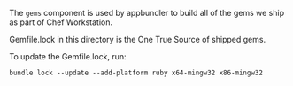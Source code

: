 The `gems` component is used by appbundler
to build all of the gems we ship as part of
Chef Workstation.

Gemfile.lock in this directory is the One True Source
of shipped gems.

To update the Gemfile.lock, run:

`bundle lock --update --add-platform ruby x64-mingw32 x86-mingw32`
